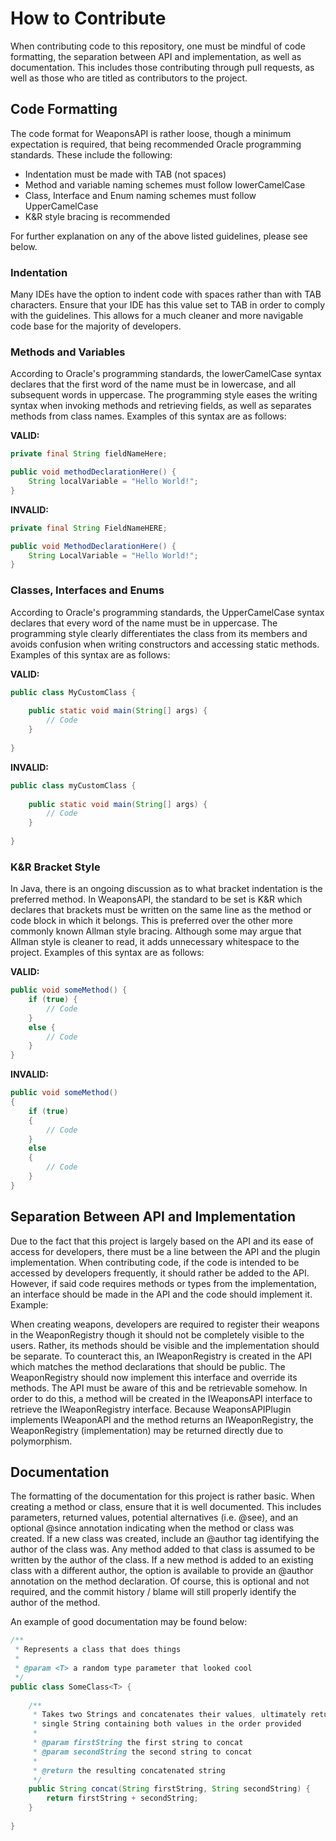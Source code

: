 # How to Contribute
When contributing code to this repository, one must be mindful of code formatting, the separation between API and implementation, as well as documentation. This includes those contributing through pull requests, as well as those who are titled as contributors to the project. 

## Code Formatting
The code format for WeaponsAPI is rather loose, though a minimum expectation is required, that being recommended Oracle programming standards. These include the following:
* Indentation must be made with TAB (not spaces)
* Method and variable naming schemes must follow lowerCamelCase
* Class, Interface and Enum naming schemes must follow UpperCamelCase
* K&R style bracing is recommended

For further explanation on any of the above listed guidelines, please see below.

### Indentation
Many IDEs have the option to indent code with spaces rather than with TAB characters. Ensure that your IDE has this value set to TAB in order to comply with the guidelines. This allows for a much cleaner and more navigable code base for the majority of developers.

### Methods and Variables
According to Oracle's programming standards, the lowerCamelCase syntax declares that the first word of the name must be in lowercase, and all subsequent words in uppercase. The programming style eases the writing syntax when invoking methods and retrieving fields, as well as separates methods from class names. Examples of this syntax are as follows:

**VALID:**

```java
private final String fieldNameHere;

public void methodDeclarationHere() {
	String localVariable = "Hello World!";
}
```

**INVALID:**

```java
private final String FieldNameHERE;

public void MethodDeclarationHere() {
	String LocalVariable = "Hello World!";
}
```

### Classes, Interfaces and Enums
According to Oracle's programming standards, the UpperCamelCase syntax declares that every word of the name must be in uppercase. The programming style clearly differentiates the class from its members and avoids confusion when writing constructors and accessing static methods. Examples of this syntax are as follows:

**VALID:**

```java
public class MyCustomClass {
	
	public static void main(String[] args) {
		// Code
	}
	
}
```

**INVALID:**

```java
public class myCustomClass {
	
	public static void main(String[] args) {
		// Code
	}
	
}
```

### K&R Bracket Style
In Java, there is an ongoing discussion as to what bracket indentation is the preferred method. In WeaponsAPI, the standard to be set is K&R which declares that brackets must be written on the same line as the method or code block in which it belongs. This is preferred over the other more commonly known Allman style bracing. Although some may argue that Allman style is cleaner to read, it adds unnecessary whitespace to the project. Examples of this syntax are as follows:

**VALID:**

```java
public void someMethod() {
	if (true) {
		// Code
	}
	else {
		// Code
	}
}
```

**INVALID:**

```java
public void someMethod()
{
	if (true)
	{
		// Code
	}
	else
	{
		// Code
	}
}
```

## Separation Between API and Implementation
Due to the fact that this project is largely based on the API and its ease of access for developers, there must be a line between the API and the plugin implementation. When contributing code, if the code is intended to be accessed by developers frequently, it should rather be added to the API. However, if said code requires methods or types from the implementation, an interface should be made in the API and the code should implement it. Example:

When creating weapons, developers are required to register their weapons in the WeaponRegistry though it should not be completely visible to the users. Rather, its methods should be visible and the implementation should be separate. To counteract this, an IWeaponRegistry is created in the API which matches the method declarations that should be public. The WeaponRegistry should now implement this interface and override its methods. The API must be aware of this and be retrievable somehow. In order to do this, a method will be created in the IWeaponsAPI interface to retrieve the IWeaponRegistry interface. Because WeaponsAPIPlugin implements IWeaponAPI and the method returns an IWeaponRegistry, the WeaponRegistry (implementation) may be returned directly due to polymorphism.

## Documentation
The formatting of the documentation for this project is rather basic. When creating a method or class, ensure that it is well documented. This includes parameters, returned values, potential alternatives (i.e. @see), and an optional @since annotation indicating when the method or class was created. If a new class was created, include an @author tag identifying the author of the class was. Any method added to that class is assumed to be written by the author of the class. If a new method is added to an existing class with a different author, the option is available to provide an @author annotation on the method declaration. Of course, this is optional and not required, and the commit history / blame will still properly identify the author of the method.

An example of good documentation may be found below:

```java
/**
 * Represents a class that does things
 * 
 * @param <T> a random type parameter that looked cool
 */
public class SomeClass<T> {
	
	/**
	 * Takes two Strings and concatenates their values, ultimately returning a
	 * single String containing both values in the order provided
	 * 
	 * @param firstString the first string to concat
	 * @param secondString the second string to concat
	 * 
	 * @return the resulting concatenated string
	 */
	public String concat(String firstString, String secondString) {
		return firstString + secondString;
	}
	
}
```